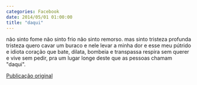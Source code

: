 ```yaml
---
categories: Facebook
date: 2014/05/01 01:00:00
title: "daqui"
---
```


não sinto fome
não sinto frio
não sinto remorso.
mas sinto tristeza
profunda tristeza
quero cavar um buraco
e nele levar a minha dor
e esse meu pútrido e idiota coração
que bate, dilata, bombeia e transpassa
respira sem querer
e vive sem pedir,
pra um lugar longe
deste que as pessoas chamam "daqui".

[Publicação original](https://www.facebook.com/permalink.php?story_fbid=1418068051796892&id=1418031755133855)
